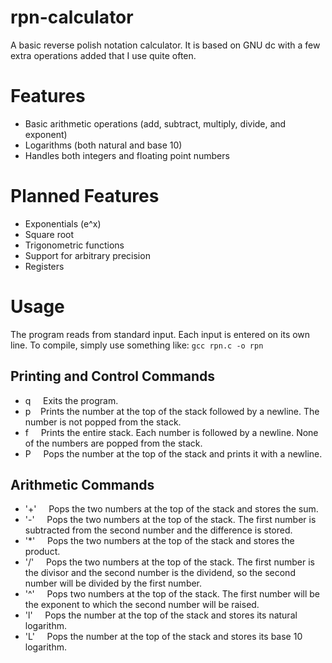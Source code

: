 # rpn-calculator
A basic reverse polish notation calculator. It is based on GNU dc with a few
extra operations added that I use quite often.

# Features
* Basic arithmetic operations (add, subtract, multiply, divide, and exponent)
* Logarithms (both natural and base 10)
* Handles both integers and floating point numbers

# Planned Features
* Exponentials (e^x)
* Square root
* Trigonometric functions
* Support for arbitrary precision
* Registers

# Usage
The program reads from standard input. Each input is entered on its own line. To compile, simply use something like:
`gcc rpn.c -o rpn`

## Printing and Control Commands
* q &nbsp; &nbsp; Exits the program.
* p  &nbsp; &nbsp;Prints the number at the top of the stack followed by a newline. The number is not popped from the stack.
* f &nbsp; &nbsp; Prints the entire stack. Each number is followed by a newline. None of the numbers are popped from the stack.
* P &nbsp; &nbsp; Pops the number at the top of the stack and prints it with a newline.

## Arithmetic Commands
* '+' &nbsp; &nbsp; Pops the two numbers at the top of the stack and stores the sum.
* '-' &nbsp; &nbsp; Pops the two numbers at the top of the stack. The first number is subtracted from the second number and the difference is stored.
* '*' &nbsp; &nbsp; Pops the two numbers at the top of the stack and stores the product.
* '/' &nbsp; &nbsp; Pops the two numbers at the top of the stack. The first number is the divisor and the second number is the dividend, so the second number will be divided by the first number.
* '^' &nbsp; &nbsp; Pops two numbers at the top of the stack. The first number will be the exponent to which the second number will be raised.
* 'l' &nbsp; &nbsp; Pops the number at the top of the stack and stores its natural logarithm.
* 'L' &nbsp; &nbsp; Pops the number at the top of the stack and stores its base 10 logarithm.


